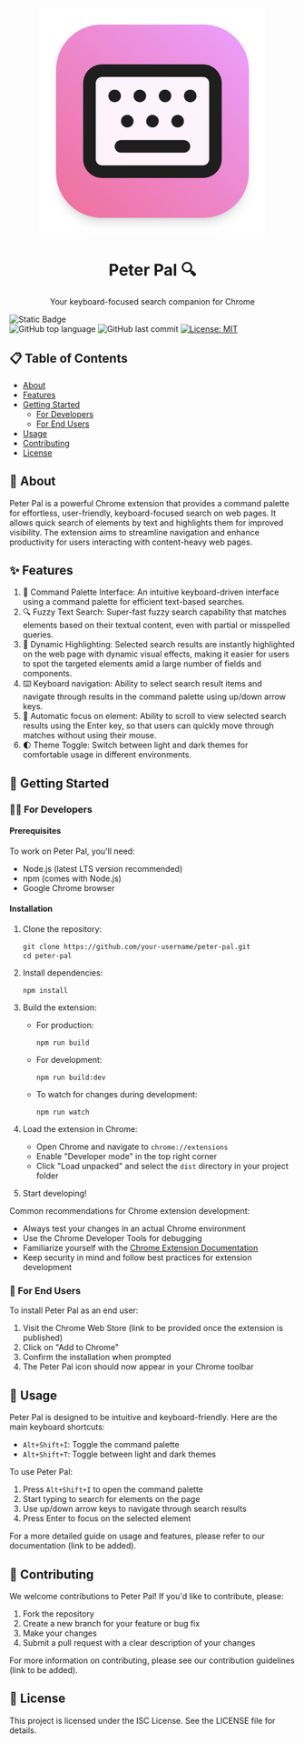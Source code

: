 <div align="center">
  <img src="./img/logo.png" alt="Peter Pal Logo" width="400" height="400"/>
  <h1>Peter Pal 🔍</h1>
  <p>Your keyboard-focused search companion for Chrome</p>
</div>

![Static Badge](https://img.shields.io/badge/mission-your_keyboard_focused_search_companion_for_chrome-purple)  
![GitHub top language](https://img.shields.io/github/languages/top/maksimzinovev/peter-pal) ![GitHub last commit](https://img.shields.io/github/last-commit/MaksimZinovev/peter-pal) [![License: MIT](https://img.shields.io/badge/License-Apache%202.0-blue.svg)](https://opensource.org/licenses/Apache-2.0)
<br/>

<h2>📋 Table of Contents</h2>

- [About](#about)
- [Features](#features)
- [Getting Started](#getting-started)
  - [For Developers](#for-developers)
  - [For End Users](#for-end-users)
- [Usage](#usage)
- [Contributing](#contributing)
- [License](#license)

<h2>🧐 About</h2>

Peter Pal is a powerful Chrome extension that provides a command palette for effortless, user-friendly, keyboard-focused search on web pages. It allows quick search of elements by text and highlights them for improved visibility. The extension aims to streamline navigation and enhance productivity for users interacting with content-heavy web pages.

<h2>✨ Features</h2>

1. 🎨 Command Palette Interface: An intuitive keyboard-driven interface using a command palette for efficient text-based searches.
2. 🔍 Fuzzy Text Search: Super-fast fuzzy search capability that matches elements based on their textual content, even with partial or misspelled queries.
3. 🌟 Dynamic Highlighting: Selected search results are instantly highlighted on the web page with dynamic visual effects, making it easier for users to spot the targeted elements amid a large number of fields and components.
4. ⌨️ Keyboard navigation: Ability to select search result items and navigate through results in the command palette using up/down arrow keys.
5. 🎯 Automatic focus on element: Ability to scroll to view selected search results using the Enter key, so that users can quickly move through matches without using their mouse.
6. 🌓 Theme Toggle: Switch between light and dark themes for comfortable usage in different environments.

<h2>🚀 Getting Started</h2>

<h3>👨‍💻 For Developers</h3>

<h4>Prerequisites</h4>

To work on Peter Pal, you'll need:

- Node.js (latest LTS version recommended)
- npm (comes with Node.js)
- Google Chrome browser

<h4>Installation</h4>

1. Clone the repository:
   ```
   git clone https://github.com/your-username/peter-pal.git
   cd peter-pal
   ```

2. Install dependencies:
   ```
   npm install
   ```

3. Build the extension:
   - For production:
     ```
     npm run build
     ```
   - For development:
     ```
     npm run build:dev
     ```
   - To watch for changes during development:
     ```
     npm run watch
     ```

4. Load the extension in Chrome:
   - Open Chrome and navigate to `chrome://extensions`
   - Enable "Developer mode" in the top right corner
   - Click "Load unpacked" and select the `dist` directory in your project folder

5. Start developing!

Common recommendations for Chrome extension development:
- Always test your changes in an actual Chrome environment
- Use the Chrome Developer Tools for debugging
- Familiarize yourself with the [Chrome Extension Documentation](https://developer.chrome.com/docs/extensions/)
- Keep security in mind and follow best practices for extension development

<h3>👥 For End Users</h3>

To install Peter Pal as an end user:

1. Visit the Chrome Web Store (link to be provided once the extension is published)
2. Click on "Add to Chrome"
3. Confirm the installation when prompted
4. The Peter Pal icon should now appear in your Chrome toolbar

<h2>📖 Usage</h2>

Peter Pal is designed to be intuitive and keyboard-friendly. Here are the main keyboard shortcuts:

- `Alt+Shift+I`: Toggle the command palette
- `Alt+Shift+T`: Toggle between light and dark themes

To use Peter Pal:

1. Press `Alt+Shift+I` to open the command palette
2. Start typing to search for elements on the page
3. Use up/down arrow keys to navigate through search results
4. Press Enter to focus on the selected element

For a more detailed guide on usage and features, please refer to our documentation (link to be added).

<h2>🤝 Contributing</h2>

We welcome contributions to Peter Pal! If you'd like to contribute, please:

1. Fork the repository
2. Create a new branch for your feature or bug fix
3. Make your changes
4. Submit a pull request with a clear description of your changes

For more information on contributing, please see our contribution guidelines (link to be added).

<h2>📄 License</h2>

This project is licensed under the ISC License. See the LICENSE file for details.